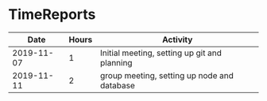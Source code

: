 # TimeReports

| Date  |      Hours    | Activity                                       |
| ----------- | ------- |------------------------------------------------
| 2019-11-07  | 1       |  Initial meeting, setting up git and planning           |
| 2019-11-11  | 2       |  group meeting, setting up node and database         |   
